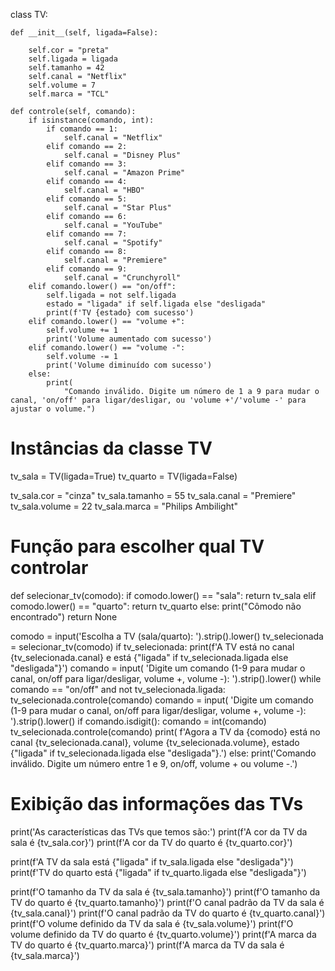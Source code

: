 
class TV:

    def __init__(self, ligada=False):
    
        self.cor = "preta"
        self.ligada = ligada
        self.tamanho = 42
        self.canal = "Netflix"
        self.volume = 7
        self.marca = "TCL"

    def controle(self, comando):
        if isinstance(comando, int):
            if comando == 1:
                self.canal = "Netflix"
            elif comando == 2:
                self.canal = "Disney Plus"
            elif comando == 3:
                self.canal = "Amazon Prime"
            elif comando == 4:
                self.canal = "HBO"
            elif comando == 5:
                self.canal = "Star Plus"
            elif comando == 6:
                self.canal = "YouTube"
            elif comando == 7:
                self.canal = "Spotify"
            elif comando == 8:
                self.canal = "Premiere"
            elif comando == 9:
                self.canal = "Crunchyroll"
        elif comando.lower() == "on/off":
            self.ligada = not self.ligada
            estado = "ligada" if self.ligada else "desligada"
            print(f'TV {estado} com sucesso')
        elif comando.lower() == "volume +":
            self.volume += 1
            print('Volume aumentado com sucesso')
        elif comando.lower() == "volume -":
            self.volume -= 1
            print('Volume diminuído com sucesso')
        else:
            print(
                "Comando inválido. Digite um número de 1 a 9 para mudar o canal, 'on/off' para ligar/desligar, ou 'volume +'/'volume -' para ajustar o volume.")


# Instâncias da classe TV
tv_sala = TV(ligada=True)
tv_quarto = TV(ligada=False)

tv_sala.cor = "cinza"
tv_sala.tamanho = 55
tv_sala.canal = "Premiere"
tv_sala.volume = 22
tv_sala.marca = "Philips Ambilight"


# Função para escolher qual TV controlar
def selecionar_tv(comodo):
    if comodo.lower() == "sala":
        return tv_sala
    elif comodo.lower() == "quarto":
        return tv_quarto
    else:
        print("Cômodo não encontrado")
        return None


comodo = input('Escolha a TV (sala/quarto): ').strip().lower()
tv_selecionada = selecionar_tv(comodo)
if tv_selecionada:
    print(f'A TV está no canal {tv_selecionada.canal} e está {"ligada" if tv_selecionada.ligada else "desligada"}')
    comando = input(
        'Digite um comando (1-9 para mudar o canal, on/off para ligar/desligar, volume +, volume -): ').strip().lower()
    while comando == "on/off" and not tv_selecionada.ligada:
        tv_selecionada.controle(comando)
        comando = input(
            'Digite um comando (1-9 para mudar o canal, on/off para ligar/desligar, volume +, volume -): ').strip().lower()
    if comando.isdigit():
        comando = int(comando)
    tv_selecionada.controle(comando)
    print(
        f'Agora a TV da {comodo} está no canal {tv_selecionada.canal}, volume {tv_selecionada.volume}, estado {"ligada" if tv_selecionada.ligada else "desligada"}.')
else:
    print('Comando inválido. Digite um número entre 1 e 9, on/off, volume + ou volume -.')

# Exibição das informações das TVs
print('As características das TVs que temos são:')
print(f'A cor da TV da sala é {tv_sala.cor}')
print(f'A cor da TV do quarto é {tv_quarto.cor}')

print(f'A TV da sala está {"ligada" if tv_sala.ligada else "desligada"}')
print(f'TV do quarto está {"ligada" if tv_quarto.ligada else "desligada"}')

print(f'O tamanho da TV da sala é {tv_sala.tamanho}')
print(f'O tamanho da TV do quarto é {tv_quarto.tamanho}')
print(f'O canal padrão da TV da sala é {tv_sala.canal}')
print(f'O canal padrão da TV do quarto é {tv_quarto.canal}')
print(f'O volume definido da TV da sala é {tv_sala.volume}')
print(f'O volume definido da TV do quarto é {tv_quarto.volume}')
print(f'A marca da TV do quarto é {tv_quarto.marca}')
print(f'A marca da TV da sala é {tv_sala.marca}')
